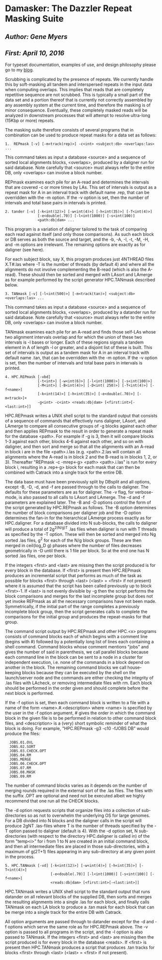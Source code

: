 
# Damasker: The Dazzler Repeat Masking Suite

## _Author:  Gene Myers_
## _First:   April 10, 2016_

For typeset documentation, examples of use, and design philosophy please go to
my [blog](https://dazzlerblog.wordpress.com/command-guides/damasker-commands).

Scrubbing is complicated by the presence of repeats.  We currently handle this by soft-masking all tandem and interspersed repeats in the input data when computing overlaps.  This implies that reads that are completely repetitive sequence are not scrubbed.  This is typically a small part of the data set and a portion thereof that is currently not correctly assembled by any assembly system at the current time, and therefore the masking is of minor consequence.  Eventually, these completely masked reads will be analyzed in downstream processes that will attempt to resolve ultra-long (15Kbp or more) repeats.

The masking suite therefore consists of several programs that in combination can be used to produce repeat masks for a data set as follows:

```
1.  REPmask [-v] [-m<track(rep)>] -c<int> <subject:db> <overlaps:las> ...
```

This command takes as input a database \<source\> and a sequence of sorted local alignments blocks, \<overlaps\>, produced by a daligner run for said database.  Note carefully that \<source\> must always refer to the entire DB, only \<overlaps\> can involve a block number.

REPmask examines each pile for an A-read and determines the intervals that are covered -c or more times by LAs.  This set of intervals is output as a repeat mask for A in an interval track with default name .rep, that can be overridden with the -m option.  If the -v option is set, then the number of intervals and total base pairs in intervals is printed.

```
2. tander [-v] [-k<int(12)>] [-w<int(4)>] [-h<int(35)>] [-T<int(4)>]
               [-e<double(.70)] [-l<int(1000)] [-s<int(100)]
               <path:db|dam> ...
```

This program is a variation of daligner tailored to the task of comparing each read against itself (and only those comparisons).   As such each block or DB serves as both the source and target, and the -b, -A, -I, -t, -M, -H, and -m options are irrelevant.  The remaining options are exactly as for daligner (see here).

For each subject block, say X, this program produces just 4NTHREAD files X.T#.las where -T is the number of threads (by default 4) and where all the alignments do not involve complementing the B-read (which is also the A-read).  These should then be sorted and merged with LAsort and LAmerge as for example performed by the script generator HPC.TANmask described below.

```
3. TANmask [-v] [-l<int(500)>] [-m<track(tan)>] <subject:db> <overlaps:las> ...
```

This command takes as input a database \<source\> and a sequence of sorted local alignments blocks, \<overlaps\>, produced by a datander run for said database.  Note carefully that \<source\> must always refer to the entire DB, only \<overlaps\> can involve a block number.

TANmask examines each pile for an A-read and finds those self-LAs whose two alignment intervals overlap and for which the union of these two intervals is -l bases or longer.  Each of these regions signals a tandem element in A of length -l or greater, and a disjoint list of these is built.  This set of intervals is output as a tandem mask for A in an interval track with default name .tan, that can be overridden with the -m option.  If the -v option is set, then the number of intervals and total base pairs in intervals is printed.

```
4. HPC.REPmask [-vbd]
               [-t<int>] [-w<int(6)>] [-l<int(1000)>] [-s<int(100)>]
               [-M<int>] [-B<int(4)>] [-D<int( 250)>] [-T<int(4)>] [-f<name>] 
               [-k<int(14)>] [-h<int(35)>] [-e<double(.70)>] [-m<track>]+
               -g<int> -c<int> <reads:db|dam> [<first:int>[-<last:int>]]
```

HPC.REPmask writes a UNIX shell script to the standard output that consists of a sequence of commands that effectively runs daligner, LAsort, and LAmerge to compare all consecutive groups of -g blocks against each other and then applies REPmask to the result in order to generate a repeat mask for the database \<path\>.   For example if -g is 3, then it will compare blocks 1-3 against each other, blocks 4-6 against each other, and so on with daligner, and then sort and merge so that all the alignments with an A-read in block i are in the file \<path\>.i.las (e.g. \<path\>.2.las will contain all alignments where the A-read is in block 2 and the B-read is in blocks 1, 2, or 3).  Thereafter "REPmask -c -mrep\<-g\> \<path\> \<path\>.i.las" is run for every block i, resulting in a .rep\<-g\> block for each mask that can then be combined with Catrack into a single track for the entire DB.

The data base must have been previously split by DBsplit and all options, except -B, -D, -d, and -f are passed through to the calls to daligner. The defaults for these parameters are as for daligner. The -v flag, for verbose-mode, is also passed to all calls to LAsort and LAmerge.  The -d and -f parameters are explained later.  The -B and -D options control the form of the script generated by HPC.REPmask as follows.  The -B option determines the number of block comparisons per daligner job and the -D option determines the fan-in for the hierarchical LAmerge process exactly as for HPC.daligner.  For a database divided into N sub-blocks, the calls to daligner will produce a total of 2g<sup>2(N/g)T</sup> .las files when daligner is run with T threads as specified by the -T option.  These will then be sorted and merged into Ng sorted .las files, g<sup>2</sup> for each of the N/g block groups. These are then merged in ceil(log_D g) phases where the number of files decreases geometrically in -D until there is 1 file per block. So at the end one has N sorted .las files, one per block.

If the integers \<first\> and \<last\> are missing then the script produced is for every block in the database. If \<first\> is present then HPC.REPmask produces an incremental script that performs as much of the task as possible for blocks \<first\> through \<last\> (\<last\> = \<first\> if not present) where it is assumed that the script has been called previously up to block \<first\>-1.  If \<last\> is not evenly divisible by -g then the script performs the block comparisons and merges for the last incomplete group but does not yet invoke REPmask as all the necessary comparisons have not been made.  Symmetrically, if the initial part of the range completes a previously incomplete block group, then the script generates calls to complete the comparisons for the initial group and produces the repeat-masks for that group.

The command script output by HPC.REPmask and other HPC.\<x\> programs consists of command blocks each of which begins with a comment line (begins with #) followed by a potentially long list of lines each containing a shell command.  Command blocks whose comment mentions "jobs" and gives the number of said in parenthesis, we call parallel blocks because each command line in the block can be sent to a node in a cluster for independent execution, i.e. none of the commands in a block depend on another in the block.  The remaining command blocks we call house-keeping blocks because they can be executed by the shell on the launch/server node and the commands are either checking the integrity of .las files with LAcheck, or removing intermediate files with rm. Each block should be performed in the order given and should complete before the next block is performed.

If the -f option is set, then each command block is written to a file with a name of the form \<name\>.#.\<description\> where \<name\> is specified by the user in the -f option argument, # gives the order in which the command block in the given file is to be performed in relation to other command block files, and \<description\> is a (very) short symbolic reminder of what the block is doing.  For example, "HPC.REPmask -g3 -c10 -fJOBS DB" would produce the files:

```
  JOBS.01.OVL
  JOBS.02.SORT
  JOBS.03.CHECK.OPT
  JOBS.04.RM
  JOBS.MERGE
  JOBS.06.CHECK.OPT
  JOBS.07.RM
  JOBS.08.MASK
  JOBS.09.RM
```

The number of command blocks varies as it depends on the number of merging rounds required in the external sort of the .las files.  The files with the suffix .OPT are optional and need not be executed albeit we highly recommend that one run all the CHECK blocks.

The -d option requests scripts that organize files into a collection of sub-directories so as not to overwhelm the underlying OS for large genomes.  For a DB divided into N blocks and the daligner calls in the script will produce 2gNT .las-files where T is the number of threads specified by the -T option passed to daligner (default is 4).  With the -d option set, N sub-directories (with respect to the directory HPC.daligner is called in) of the form "temp\<i\>" for i from 1 to N are created in an initial command block, and then all intermediate files are placed in those sub-directories, with a maximum of g(2T+1) files appearing in any sub-directory at any given point in the process.

```
5. HPC.TANmask [-vd] [-k<int(12)>] [-w<int(4)>] [-h<int(35)>] [-T<int(4)>]
                     [-e<double(.70)] [-l<int(1000)] [-s<int(100)] [-f<name>]
                     <reads:db|dam> [<first:int>[-<last:int>]]
```

HPC.TANmask writes a UNIX shell script to the standard output that runs datander on all relevant blocks of the supplied DB, then sorts and merges the resulting alignments into a single .las for each block, and finally calls TANmask on each LA block to produce a .tan mask for each block that can be merge into a single track for the entire DB with Catrack.

All option arguments are passed through to datander except for the -d and -f options which serve the same role as for HPC.REPmask above.  The -v option is passed to all programs in the script, and the -l option is also passed to TANmask.  If the integers \<first\> and \<last\> are missing then the script produced is for every block in the database \<reads\>. If \<first\> is present then HPC.TANmask produces a script that produces .tan tracks for blocks \<first\> through \<last\> (\<last\> = \<first\> if not present).
